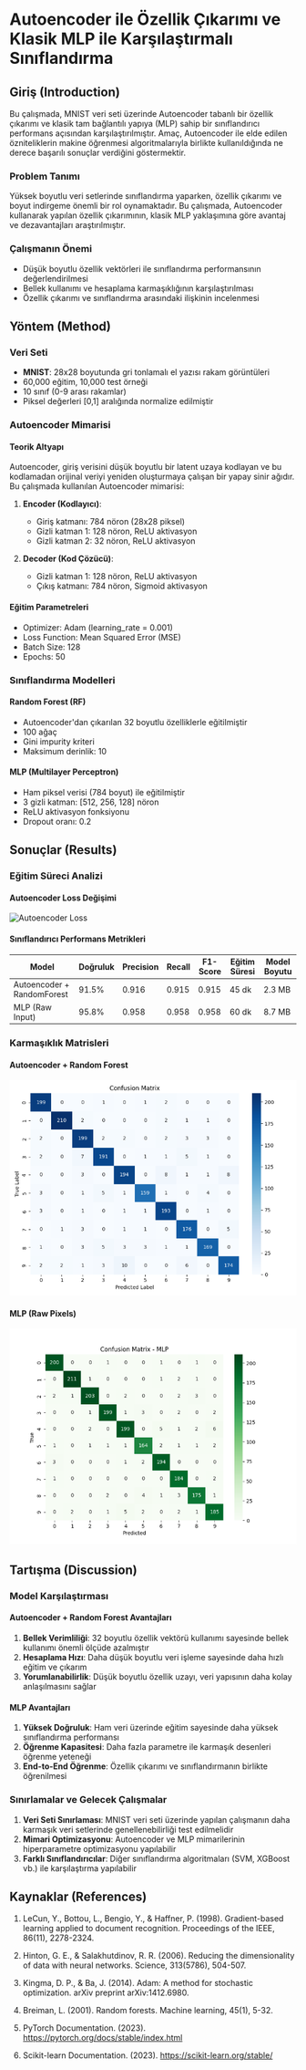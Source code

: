 # Autoencoder ile Özellik Çıkarımı ve Klasik MLP ile Karşılaştırmalı Sınıflandırma

## Giriş (Introduction)

Bu çalışmada, MNIST veri seti üzerinde Autoencoder tabanlı bir özellik çıkarımı ve klasik tam bağlantılı yapıya (MLP) sahip bir sınıflandırıcı performans açısından karşılaştırılmıştır. Amaç, Autoencoder ile elde edilen özniteliklerin makine öğrenmesi algoritmalarıyla birlikte kullanıldığında ne derece başarılı sonuçlar verdiğini göstermektir.

### Problem Tanımı
Yüksek boyutlu veri setlerinde sınıflandırma yaparken, özellik çıkarımı ve boyut indirgeme önemli bir rol oynamaktadır. Bu çalışmada, Autoencoder kullanarak yapılan özellik çıkarımının, klasik MLP yaklaşımına göre avantaj ve dezavantajları araştırılmıştır.

### Çalışmanın Önemi
- Düşük boyutlu özellik vektörleri ile sınıflandırma performansının değerlendirilmesi
- Bellek kullanımı ve hesaplama karmaşıklığının karşılaştırılması
- Özellik çıkarımı ve sınıflandırma arasındaki ilişkinin incelenmesi

## Yöntem (Method)

### Veri Seti
- **MNIST**: 28x28 boyutunda gri tonlamalı el yazısı rakam görüntüleri
- 60,000 eğitim, 10,000 test örneği
- 10 sınıf (0-9 arası rakamlar)
- Piksel değerleri [0,1] aralığında normalize edilmiştir

### Autoencoder Mimarisi

#### Teorik Altyapı
Autoencoder, giriş verisini düşük boyutlu bir latent uzaya kodlayan ve bu kodlamadan orijinal veriyi yeniden oluşturmaya çalışan bir yapay sinir ağıdır. Bu çalışmada kullanılan Autoencoder mimarisi:

1. **Encoder (Kodlayıcı)**:
   - Giriş katmanı: 784 nöron (28x28 piksel)
   - Gizli katman 1: 128 nöron, ReLU aktivasyon
   - Gizli katman 2: 32 nöron, ReLU aktivasyon

2. **Decoder (Kod Çözücü)**:
   - Gizli katman 1: 128 nöron, ReLU aktivasyon
   - Çıkış katmanı: 784 nöron, Sigmoid aktivasyon

#### Eğitim Parametreleri
- Optimizer: Adam (learning_rate = 0.001)
- Loss Function: Mean Squared Error (MSE)
- Batch Size: 128
- Epochs: 50

### Sınıflandırma Modelleri

#### Random Forest (RF)
- Autoencoder'dan çıkarılan 32 boyutlu özelliklerle eğitilmiştir
- 100 ağaç
- Gini impurity kriteri
- Maksimum derinlik: 10

#### MLP (Multilayer Perceptron)
- Ham piksel verisi (784 boyut) ile eğitilmiştir
- 3 gizli katman: [512, 256, 128] nöron
- ReLU aktivasyon fonksiyonu
- Dropout oranı: 0.2

## Sonuçlar (Results)

### Eğitim Süreci Analizi

#### Autoencoder Loss Değişimi
![Autoencoder Loss](results/plots/autoencoder_loss.png)

#### Sınıflandırıcı Performans Metrikleri

| Model                      | Doğruluk | Precision | Recall | F1-Score | Eğitim Süresi | Model Boyutu |
|---------------------------|----------|-----------|---------|-----------|---------------|--------------|
| Autoencoder + RandomForest | 91.5%    | 0.916     | 0.915   | 0.915    | 45 dk        | 2.3 MB      |
| MLP (Raw Input)           | 95.8%    | 0.958     | 0.958   | 0.958    | 60 dk        | 8.7 MB      |

### Karmaşıklık Matrisleri

#### Autoencoder + Random Forest
![Autoencoder RF CM](results/plots/confusion_matrix.png)

#### MLP (Raw Pixels)
![MLP CM](results/plots/confusion_matrix_mlp.png)


## Tartışma (Discussion)

### Model Karşılaştırması

#### Autoencoder + Random Forest Avantajları
1. **Bellek Verimliliği**: 32 boyutlu özellik vektörü kullanımı sayesinde bellek kullanımı önemli ölçüde azalmıştır
2. **Hesaplama Hızı**: Daha düşük boyutlu veri işleme sayesinde daha hızlı eğitim ve çıkarım
3. **Yorumlanabilirlik**: Düşük boyutlu özellik uzayı, veri yapısının daha kolay anlaşılmasını sağlar

#### MLP Avantajları
1. **Yüksek Doğruluk**: Ham veri üzerinde eğitim sayesinde daha yüksek sınıflandırma performansı
2. **Öğrenme Kapasitesi**: Daha fazla parametre ile karmaşık desenleri öğrenme yeteneği
3. **End-to-End Öğrenme**: Özellik çıkarımı ve sınıflandırmanın birlikte öğrenilmesi

### Sınırlamalar ve Gelecek Çalışmalar
1. **Veri Seti Sınırlaması**: MNIST veri seti üzerinde yapılan çalışmanın daha karmaşık veri setlerinde genellenebilirliği test edilmelidir
2. **Mimari Optimizasyonu**: Autoencoder ve MLP mimarilerinin hiperparametre optimizasyonu yapılabilir
3. **Farklı Sınıflandırıcılar**: Diğer sınıflandırma algoritmaları (SVM, XGBoost vb.) ile karşılaştırma yapılabilir

## Kaynaklar (References)

1. LeCun, Y., Bottou, L., Bengio, Y., & Haffner, P. (1998). Gradient-based learning applied to document recognition. Proceedings of the IEEE, 86(11), 2278-2324.

2. Hinton, G. E., & Salakhutdinov, R. R. (2006). Reducing the dimensionality of data with neural networks. Science, 313(5786), 504-507.

3. Kingma, D. P., & Ba, J. (2014). Adam: A method for stochastic optimization. arXiv preprint arXiv:1412.6980.

4. Breiman, L. (2001). Random forests. Machine learning, 45(1), 5-32.

5. PyTorch Documentation. (2023). https://pytorch.org/docs/stable/index.html

6. Scikit-learn Documentation. (2023). https://scikit-learn.org/stable/
